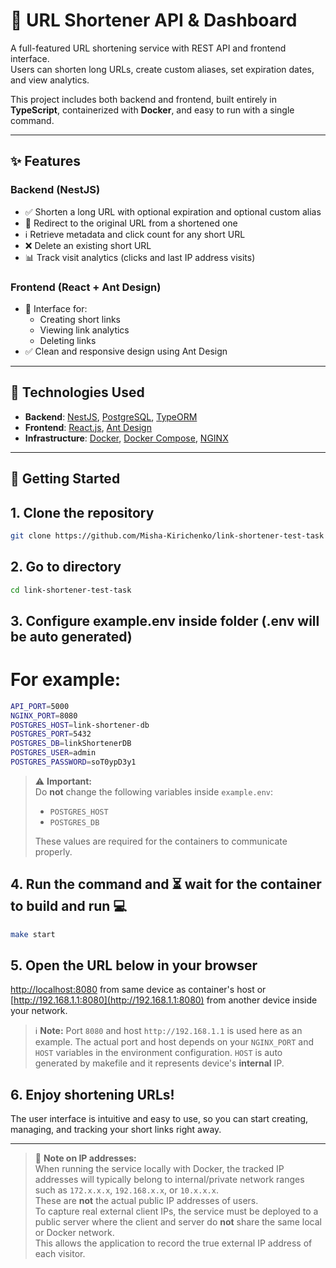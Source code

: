 # 🔗 URL Shortener API & Dashboard

A full-featured URL shortening service with REST API and frontend interface.  
Users can shorten long URLs, create custom aliases, set expiration dates, and view analytics.

This project includes both backend and frontend, built entirely in **TypeScript**, containerized with **Docker**, and easy to run with a single command.

---

## ✨ Features

### Backend (NestJS)

- ✅ Shorten a long URL with optional expiration and optional custom alias
- 🔁 Redirect to the original URL from a shortened one
- ℹ️ Retrieve metadata and click count for any short URL
- ❌ Delete an existing short URL
- 📊 Track visit analytics (clicks and last IP address visits)

### Frontend (React + Ant Design)

- 🔧 Interface for:
  - Creating short links
  - Viewing link analytics
  - Deleting links
- ✅ Clean and responsive design using Ant Design

---

## 🧱 Technologies Used

- **Backend**: [NestJS](https://nestjs.com/), [PostgreSQL](https://www.postgresql.org/), [TypeORM](https://typeorm.io/)
- **Frontend**: [React.js](https://reactjs.org/), [Ant Design](https://ant.design/)
- **Infrastructure**: [Docker](https://www.docker.com/), [Docker Compose](https://docs.docker.com/compose/), [NGINX](https://www.nginx.com/)

---

## 🚀 Getting Started

## 1. Clone the repository

```bash
git clone https://github.com/Misha-Kirichenko/link-shortener-test-task
```

## 2. Go to directory

```bash
cd link-shortener-test-task
```

## 3. Configure **example.env** inside folder (**.env** will be auto generated)

# For example:

```bash
API_PORT=5000
NGINX_PORT=8080
POSTGRES_HOST=link-shortener-db
POSTGRES_PORT=5432
POSTGRES_DB=linkShortenerDB
POSTGRES_USER=admin
POSTGRES_PASSWORD=soT0ypD3y1
```

> ⚠️ **Important:**  
> Do **not** change the following variables inside `example.env`:
>
> - `POSTGRES_HOST`
> - `POSTGRES_DB`
>
> These values are required for the containers to communicate properly.

## 4. Run the command and ⏳ wait for the container to build and run 💻

```bash
make start
```

## 5. Open the URL below in your browser

[http://localhost:8080](http://localhost:8080) from same device as container's host or [http://192.168.1.1:8080](http://192.168.1.1:8080) from another device inside your network.

> ℹ️ **Note:** Port `8080` and host `http://192.168.1.1` is used here as an example.
> The actual port and host depends on your `NGINX_PORT` and `HOST` variables in the environment configuration. `HOST` is auto generated by makefile and it represents device's **internal** IP.

## 6. Enjoy shortening URLs!

The user interface is intuitive and easy to use, so you can start creating, managing, and tracking your short links right away.

---

> 📌 **Note on IP addresses:**  
> When running the service locally with Docker, the tracked IP addresses will typically belong to internal/private network ranges such as `172.x.x.x`, `192.168.x.x`, or `10.x.x.x`.  
> These are **not** the actual public IP addresses of users.  
> To capture real external client IPs, the service must be deployed to a public server where the client and server do **not** share the same local or Docker network.  
> This allows the application to record the true external IP address of each visitor.
